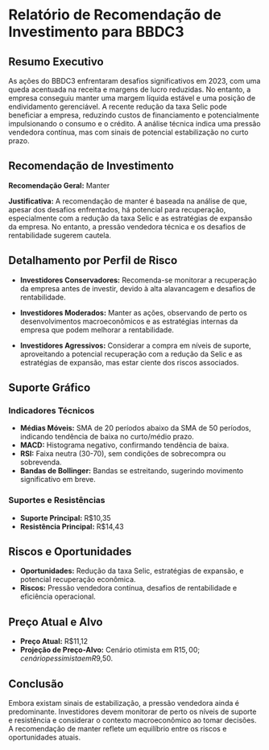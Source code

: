 # Relatório de Recomendação de Investimento para BBDC3

## Resumo Executivo

As ações do BBDC3 enfrentaram desafios significativos em 2023, com uma queda acentuada na receita e margens de lucro reduzidas. No entanto, a empresa conseguiu manter uma margem líquida estável e uma posição de endividamento gerenciável. A recente redução da taxa Selic pode beneficiar a empresa, reduzindo custos de financiamento e potencialmente impulsionando o consumo e o crédito. A análise técnica indica uma pressão vendedora contínua, mas com sinais de potencial estabilização no curto prazo.

## Recomendação de Investimento

**Recomendação Geral:** Manter

**Justificativa:** A recomendação de manter é baseada na análise de que, apesar dos desafios enfrentados, há potencial para recuperação, especialmente com a redução da taxa Selic e as estratégias de expansão da empresa. No entanto, a pressão vendedora técnica e os desafios de rentabilidade sugerem cautela.

## Detalhamento por Perfil de Risco

- **Investidores Conservadores:** Recomenda-se monitorar a recuperação da empresa antes de investir, devido à alta alavancagem e desafios de rentabilidade.
  
- **Investidores Moderados:** Manter as ações, observando de perto os desenvolvimentos macroeconômicos e as estratégias internas da empresa que podem melhorar a rentabilidade.

- **Investidores Agressivos:** Considerar a compra em níveis de suporte, aproveitando a potencial recuperação com a redução da Selic e as estratégias de expansão, mas estar ciente dos riscos associados.

## Suporte Gráfico

### Indicadores Técnicos

- **Médias Móveis:** SMA de 20 períodos abaixo da SMA de 50 períodos, indicando tendência de baixa no curto/médio prazo.
- **MACD:** Histograma negativo, confirmando tendência de baixa.
- **RSI:** Faixa neutra (30-70), sem condições de sobrecompra ou sobrevenda.
- **Bandas de Bollinger:** Bandas se estreitando, sugerindo movimento significativo em breve.

### Suportes e Resistências

- **Suporte Principal:** R$10,35
- **Resistência Principal:** R$14,43

## Riscos e Oportunidades

- **Oportunidades:** Redução da taxa Selic, estratégias de expansão, e potencial recuperação econômica.
- **Riscos:** Pressão vendedora contínua, desafios de rentabilidade e eficiência operacional.

## Preço Atual e Alvo

- **Preço Atual:** R$11,12
- **Projeção de Preço-Alvo:** Cenário otimista em R$15,00; cenário pessimista em R$9,50.

## Conclusão

Embora existam sinais de estabilização, a pressão vendedora ainda é predominante. Investidores devem monitorar de perto os níveis de suporte e resistência e considerar o contexto macroeconômico ao tomar decisões. A recomendação de manter reflete um equilíbrio entre os riscos e oportunidades atuais.